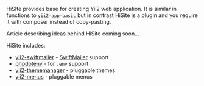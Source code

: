 HiSIte provides base for creating Yii2 web application.
It is similar in functions to `yii2-app-basic` but in contrast
HiSite is a plugin and you require it with composer instead of copy-pasting.

Article describing ideas behind HiSite coming soon...

HiSite includes:

- [yii2-swiftmailer] - [SwiftMailer] support
- [phpdotenv] - for `.env` support
- [yii2-thememanager] - pluggable themes
- [yii2-menus] - pluggable menus

[SwiftMailer]:          http://swiftmailer.org/
[yii2-swiftmailer]:     https://github.com/yiisoft/yii2-swiftmailer
[phpdotenv]:            https://github.com/vlucas/phpdotenv
[yii2-menus]:           https://hiqdev.com/packages/yii2-menus
[yii2-thememanager]:    https://hiqdev.com/packages/yii2-thememanager
